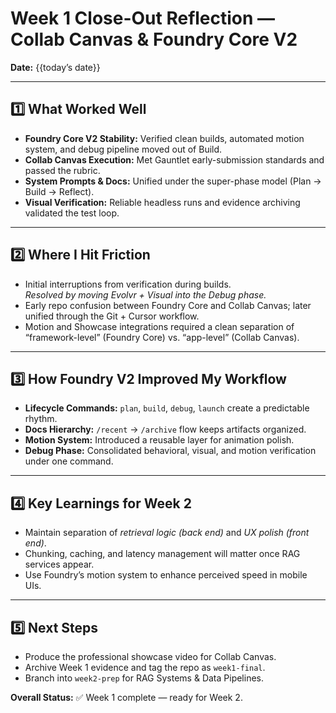 # Week 1 Close-Out Reflection — Collab Canvas & Foundry Core V2

**Date:** {{today’s date}}

---

## 1️⃣ What Worked Well
- **Foundry Core V2 Stability:** Verified clean builds, automated motion system, and debug pipeline moved out of Build.
- **Collab Canvas Execution:** Met Gauntlet early-submission standards and passed the rubric.
- **System Prompts & Docs:** Unified under the super-phase model (Plan → Build → Reflect).  
- **Visual Verification:** Reliable headless runs and evidence archiving validated the test loop.

---

## 2️⃣ Where I Hit Friction
- Initial interruptions from verification during builds.  
  *Resolved by moving Evolvr + Visual into the Debug phase.*
- Early repo confusion between Foundry Core and Collab Canvas; later unified through the Git + Cursor workflow.
- Motion and Showcase integrations required a clean separation of “framework-level” (Foundry Core) vs. “app-level” (Collab Canvas).

---

## 3️⃣ How Foundry V2 Improved My Workflow
- **Lifecycle Commands:** `plan`, `build`, `debug`, `launch` create a predictable rhythm.  
- **Docs Hierarchy:** `/recent` → `/archive` flow keeps artifacts organized.  
- **Motion System:** Introduced a reusable layer for animation polish.  
- **Debug Phase:** Consolidated behavioral, visual, and motion verification under one command.  

---

## 4️⃣ Key Learnings for Week 2
- Maintain separation of *retrieval logic (back end)* and *UX polish (front end)*.
- Chunking, caching, and latency management will matter once RAG services appear.
- Use Foundry’s motion system to enhance perceived speed in mobile UIs.

---

## 5️⃣ Next Steps
- Produce the professional showcase video for Collab Canvas.  
- Archive Week 1 evidence and tag the repo as `week1-final`.  
- Branch into `week2-prep` for RAG Systems & Data Pipelines.  

**Overall Status:** ✅ Week 1 complete — ready for Week 2.